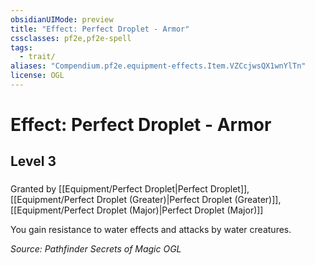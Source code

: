 ```yaml
---
obsidianUIMode: preview
title: "Effect: Perfect Droplet - Armor"
cssclasses: pf2e,pf2e-spell
tags:
  - trait/
aliases: "Compendium.pf2e.equipment-effects.Item.VZCcjwsQX1wnYlTn"
license: OGL
---
```

# Effect: Perfect Droplet - Armor
## Level 3
### 






Granted by [[Equipment/Perfect Droplet|Perfect Droplet]], [[Equipment/Perfect Droplet (Greater)|Perfect Droplet (Greater)]], [[Equipment/Perfect Droplet (Major)|Perfect Droplet (Major)]]

You gain resistance to water effects and attacks by water creatures.

*Source: Pathfinder Secrets of Magic*
*OGL*
